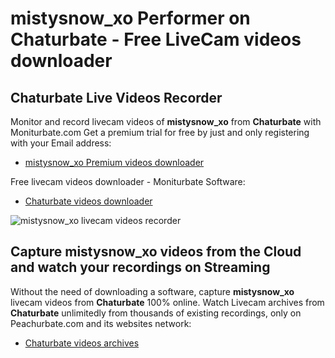 # mistysnow_xo Performer on Chaturbate - Free LiveCam videos downloader

## Chaturbate Live Videos Recorder

Monitor and record livecam videos of **mistysnow_xo** from **Chaturbate** with Moniturbate.com
Get a premium trial for free by just and only registering with your Email address:
* [mistysnow_xo Premium videos downloader](https://moniturbate.com/request-demo-licence-key.html)

Free livecam videos downloader - Moniturbate Software:
* [Chaturbate videos downloader](https://moniturbate.com/moniturbate-download-software.html)

![mistysnow_xo livecam videos recorder](https://peachurnet.com/templates/moniturbate-software.png)


## Capture mistysnow_xo videos from the Cloud and watch your recordings on Streaming

Without the need of downloading a software, capture **mistysnow_xo** livecam videos from **Chaturbate** 100% online.
Watch Livecam archives from **Chaturbate** unlimitedly from thousands of existing recordings, only on Peachurbate.com and its websites network:
* [Chaturbate videos archives](https://peachurnet.com/)